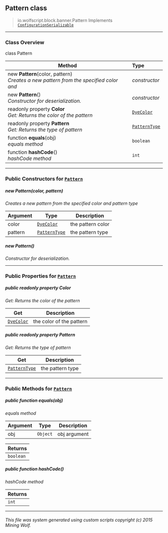 ## Pattern __class__

>io.wolfscript.block.banner.Pattern
>Implements [`ConfigurationSerializable`](../../configuration/serialization/ConfigurationSerializable.md)

---

### Class Overview

class Pattern

Method | Type   
--- | :--- 
new __Pattern__(color, pattern) <br> _Creates a new pattern from the specified color and_ | _constructor_
new __Pattern__() <br> _Constructor for deserialization._ | _constructor_
 readonly property __Color__ <br> _Get: Returns the color of the pattern_ | [`DyeColor`](../../DyeColor.md)
 readonly property __Pattern__ <br> _Get: Returns the type of pattern_ | [`PatternType`](PatternType.md)
 function __equals__(obj) <br> _equals method_ | `boolean`
 function __hashCode__() <br> _hashCode method_ | `int`



---

### Public Constructors for [`Pattern`](Pattern.md)

##### <a id='pattern'></a>new __Pattern__(color, pattern) 

_Creates a new pattern from the specified color and pattern type_

Argument | Type | Description  
--- | --- | --- 
color | [`DyeColor`](../../DyeColor.md) |   the pattern color
pattern | [`PatternType`](PatternType.md) | the pattern type

##### <a id='pattern'></a>new __Pattern__() 

_Constructor for deserialization._


---

### Public Properties for [`Pattern`](Pattern.md)

##### <a id='color'></a>public  readonly property __Color__

_Get: Returns the color of the pattern_

Get | Description
--- | --- 
[`DyeColor`](../../DyeColor.md) | the color of the pattern



##### <a id='pattern'></a>public  readonly property __Pattern__

_Get: Returns the type of pattern_

Get | Description
--- | --- 
[`PatternType`](PatternType.md) | the pattern type



---

### Public Methods for [`Pattern`](Pattern.md)

##### <a id='equals'></a>public  function __equals__(obj)

_equals method_

Argument | Type | Description  
--- | --- | --- 
obj | `Object` | obj argument

Returns | 
--- | 
`boolean` |


##### <a id='hashcode'></a>public  function __hashCode__()

_hashCode method_

Returns | 
--- | 
`int` |


---


###### This file was system generated using custom scripts copyright (c) 2015 Mining Wolf.
	

